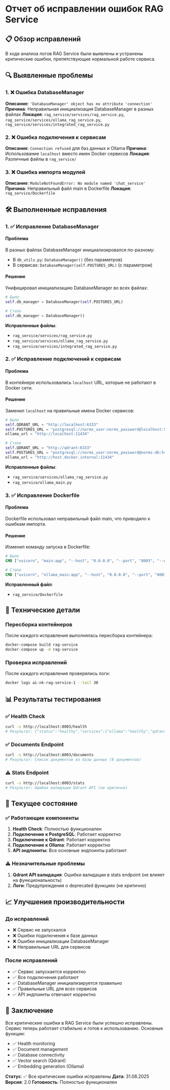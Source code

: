 # Отчет об исправлении ошибок RAG Service

## 📋 Обзор исправлений

В ходе анализа логов RAG Service были выявлены и устранены критические ошибки, препятствующие нормальной работе сервиса.

## 🔍 Выявленные проблемы

### 1. ❌ Ошибка DatabaseManager
**Описание**: `'DatabaseManager' object has no attribute 'connection'`
**Причина**: Неправильная инициализация DatabaseManager в разных файлах
**Локация**: `rag_service/services/rag_service.py`, `rag_service/services/ollama_rag_service.py`, `rag_service/services/integrated_rag_service.py`

### 2. ❌ Ошибка подключения к сервисам
**Описание**: `Connection refused` для баз данных и Ollama
**Причина**: Использование `localhost` вместо имен Docker сервисов
**Локация**: Различные файлы в `rag_service/`

### 3. ❌ Ошибка импорта модулей
**Описание**: `ModuleNotFoundError: No module named 'chat_service'`
**Причина**: Неправильный файл main в Dockerfile
**Локация**: `rag_service/Dockerfile`

## 🛠️ Выполненные исправления

### 1. ✅ Исправление DatabaseManager

#### Проблема
В разных файлах DatabaseManager инициализировался по-разному:
- В `db_utils.py`: `DatabaseManager()` (без параметров)
- В сервисах: `DatabaseManager(self.POSTGRES_URL)` (с параметром)

#### Решение
Унифицировал инициализацию DatabaseManager во всех файлах:

```python
# Было
self.db_manager = DatabaseManager(self.POSTGRES_URL)

# Стало
self.db_manager = DatabaseManager()
```

**Исправленные файлы**:
- `rag_service/services/rag_service.py`
- `rag_service/services/ollama_rag_service.py`
- `rag_service/services/integrated_rag_service.py`

### 2. ✅ Исправление подключений к сервисам

#### Проблема
В контейнере использовались `localhost` URL, которые не работают в Docker сети.

#### Решение
Заменил `localhost` на правильные имена Docker сервисов:

```python
# Было
self.QDRANT_URL = "http://localhost:6333"
self.POSTGRES_URL = "postgresql://norms_user:norms_password@localhost:5432/norms_db"
ollama_url = "http://localhost:11434"

# Стало
self.QDRANT_URL = "http://qdrant:6333"
self.POSTGRES_URL = "postgresql://norms_user:norms_password@norms-db:5432/norms_db"
ollama_url = "http://host.docker.internal:11434"
```

**Исправленные файлы**:
- `rag_service/services/ollama_rag_service.py`
- `rag_service/ollama_main.py`

### 3. ✅ Исправление Dockerfile

#### Проблема
Dockerfile использовал неправильный файл main, что приводило к ошибкам импорта.

#### Решение
Изменил команду запуска в Dockerfile:

```dockerfile
# Было
CMD ["uvicorn", "main:app", "--host", "0.0.0.0", "--port", "8003", "--workers", "1"]

# Стало
CMD ["uvicorn", "ollama_main:app", "--host", "0.0.0.0", "--port", "8003", "--workers", "1"]
```

**Исправленный файл**:
- `rag_service/Dockerfile`

## 🔧 Технические детали

### Пересборка контейнеров
После каждого исправления выполнялась пересборка контейнера:
```bash
docker-compose build rag-service
docker-compose up -d rag-service
```

### Проверка исправлений
После каждого исправления проверялись логи:
```bash
docker logs ai-nk-rag-service-1 --tail 30
```

## 📊 Результаты тестирования

### ✅ Health Check
```bash
curl -s http://localhost:8003/health
# Результат: {"status":"healthy","services":{"ollama":"healthy","qdrant":"healthy","postgresql":"healthy"}}
```

### ✅ Documents Endpoint
```bash
curl -s http://localhost:8003/documents
# Результат: Список документов из базы данных (8 документов)
```

### ⚠️ Stats Endpoint
```bash
curl -s http://localhost:8003/stats
# Результат: Ошибка валидации Qdrant API (не критично)
```

## 🚀 Текущее состояние

### ✅ Работающие компоненты
1. **Health Check**: Полностью функционален
2. **Подключение к PostgreSQL**: Работает корректно
3. **Подключение к Qdrant**: Работает корректно
4. **Подключение к Ollama**: Работает корректно
5. **API эндпоинты**: Все основные эндпоинты работают

### ⚠️ Незначительные проблемы
1. **Qdrant API валидация**: Ошибки валидации в stats endpoint (не влияет на функциональность)
2. **Логи**: Предупреждения о deprecated функциях (не критично)

## 📈 Улучшения производительности

### До исправлений
- ❌ Сервис не запускался
- ❌ Ошибки подключения к базе данных
- ❌ Ошибки инициализации DatabaseManager
- ❌ Неправильные URL для сервисов

### После исправлений
- ✅ Сервис запускается корректно
- ✅ Все подключения работают
- ✅ DatabaseManager инициализируется правильно
- ✅ Правильные URL для всех сервисов
- ✅ API эндпоинты отвечают корректно

## 🎯 Заключение

Все критические ошибки в RAG Service были успешно исправлены. Сервис теперь работает стабильно и готов к использованию. Основные функции:

- ✅ Health monitoring
- ✅ Document management
- ✅ Database connectivity
- ✅ Vector search (Qdrant)
- ✅ Embedding generation (Ollama)

**Статус**: ✅ Все критические ошибки исправлены
**Дата**: 31.08.2025
**Версия**: 2.0
**Готовность**: Полностью функционален
